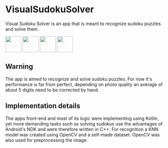 # VisualSudokuSolver

Visual Sudoku Solver is an app that is meant to recognize sudoku puzzles and solve them. 

<img src="https://upload.wikimedia.org/wikipedia/commons/3/32/OpenCV_Logo_with_text_svg_version.svg" width=50/> <img src="https://upload.wikimedia.org/wikipedia/commons/d/db/Android_robot_2014.svg" width=50/>  <img src="https://upload.wikimedia.org/wikipedia/commons/7/74/Kotlin-logo.svg" width=50/> <img src="https://upload.wikimedia.org/wikipedia/commons/1/18/ISO_C%2B%2B_Logo.svg" width=50/>

## Warning

The app is aimed to recognize and solve sudoku puzzles. For now it's performance is far from perfect, depending on photo quality an average of about 5 digits need to be corrected by hand.

## Implementation details

The apps front-end and most of its logic were implementing using Kotlin, yet more demanding tasks such as solving sudokus use the 
advantages of Android's NDK and were therefore written in C++. For recognition a KNN model was created using OpenCV and a self-made 
dataset. OpenCV was also used for preprocessing the image.
